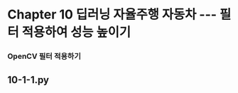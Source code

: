 # Chapter 10 딥러닝 자율주행 자동차 --- 필터 적용하여 성능 높이기

### OpenCV 필터 적용하기

## 10-1-1.py
<pre>
<code>

</code>
</pre>
